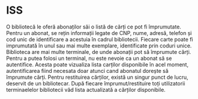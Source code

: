 # ISS
O bibliotecă le oferă abonaților săi o listă de cărți ce pot fi împrumutate. Pentru un abonat, se rețin informații legate de CNP, nume, adresă, telefon și cod unic de identificare a acestuia în cadrul bibliotecii. Fiecare carte poate fi imprumutată în unul sau mai multe exemplare, identificate prin coduri unice. Biblioteca are mai multe terminale, de unde abonații pot să împrumute cărți. Pentru a putea folosi un terminal, nu este nevoie ca un abonat să se autentifice. Acesta poate vizualiza lista carților disponibile în acel moment, autentificarea fiind necesata doar atunci cand abonatul dorește să împrumute cărți. Pentru restituirea cărților, există un singur punct de lucru, deservit de un bibliotecar. După fiecare împrumut/restituire toți utilizatorii terminaelelor bibliotecii văd lista actualizată a cărților disponibile.
